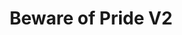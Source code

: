 ---
title: Beware of Pride V2
publishDate: 2025-01-10 00:00:00
img: /assets/bewareofpridev2.png
img_alt: image of beware of pride
pdf: /assets/pdfs/bewareofpridev2.pdf
description: |
  I designed a logo for an app.
tags:
  - Design
  - Branding
---